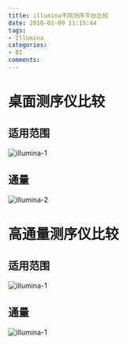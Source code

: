 ```yaml
---
title: illumina不同测序平台比较
date: 2018-01-09 11:15:44
tags:
- Illumina
categories:
- BI
comments:
---
```


# 桌面测序仪比较
##  适用范围
![illumina-1](http://osp5fgfht.bkt.clouddn.com/illumina-1.png-yy)
## 通量
![illumina-2](http://osp5fgfht.bkt.clouddn.com/illumina-2.png-yy)


# 高通量测序仪比较
##  适用范围
![illumina-1](http://osp5fgfht.bkt.clouddn.com/illumina-1.png-yy)

## 通量
![illumina-1](http://osp5fgfht.bkt.clouddn.com/illumina-1.png-yy)
